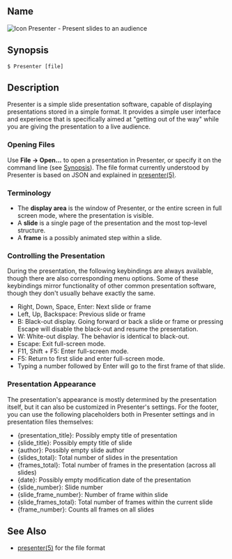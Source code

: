 ## Name

![Icon](/res/icons/16x16/app-display-settings.png) Presenter - Present slides to an audience

## Synopsis

```**sh
$ Presenter [file]
```

## Description

Presenter is a simple slide presentation software, capable of displaying presentations stored in a simple format. It provides a simple user interface and experience that is specifically aimed at "getting out of the way" while you are giving the presentation to a live audience.

### Opening Files

Use **File -> Open...** to open a presentation in Presenter, or specify it on the command line (see [Synopsis](#synopsis)). The file format currently understood by Presenter is based on JSON and explained in [presenter(5)](help://man/5/presenter).

### Terminology

-   The **display area** is the window of Presenter, or the entire screen in full screen mode, where the presentation is visible.
-   A **slide** is a single page of the presentation and the most top-level structure.
-   A **frame** is a possibly animated step within a slide.

### Controlling the Presentation

During the presentation, the following keybindings are always available, though there are also corresponding menu options. Some of these keybindings mirror functionality of other common presentation software, though they don't usually behave exactly the same.

-   Right, Down, Space, Enter: Next slide or frame
-   Left, Up, Backspace: Previous slide or frame
-   B: Black-out display. Going forward or back a slide or frame or pressing Escape will disable the black-out and resume the presentation.
-   W: White-out display. The behavior is identical to black-out.
-   Escape: Exit full-screen mode.
-   F11, Shift + F5: Enter full-screen mode.
-   F5: Return to first slide and enter full-screen mode.
-   Typing a number followed by Enter will go to the first frame of that slide.

### Presentation Appearance

The presentation's appearance is mostly determined by the presentation itself, but it can also be customized in Presenter's settings. For the footer, you can use the following placeholders both in Presenter settings and in presentation files themselves:

-   {presentation_title}: Possibly empty title of presentation
-   {slide_title}: Possibly empty title of slide
-   {author}: Possibly empty slide author
-   {slides_total}: Total number of slides in the presentation
-   {frames_total}: Total number of frames in the presentation (across all slides)
-   {date}: Possibly empty modification date of the presentation
-   {slide_number}: Slide number
-   {slide_frame_number}: Number of frame within slide
-   {slide_frames_total}: Total number of frames within the current slide
-   {frame_number}: Counts all frames on all slides

## See Also

-   [presenter(5)](help://man/5/presenter) for the file format
